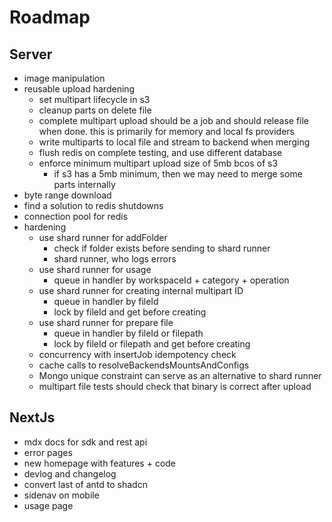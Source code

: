 # Roadmap

## Server

- image manipulation
- reusable upload hardening
  - set multipart lifecycle in s3
  - cleanup parts on delete file
  - complete multipart upload should be a job and should release file when done. this is primarily for memory and local fs providers
  - write multiparts to local file and stream to backend when merging
  - flush redis on complete testing, and use different database
  - enforce minimum multipart upload size of 5mb bcos of s3
    - if s3 has a 5mb minimum, then we may need to merge some parts internally
- byte range download
- find a solution to redis shutdowns
- connection pool for redis
- hardening
  - use shard runner for addFolder
    - check if folder exists before sending to shard runner
    - shard runner, who logs errors
  - use shard runner for usage
    - queue in handler by workspaceId + category + operation
  - use shard runner for creating internal multipart ID
    - queue in handler by fileId
    - lock by fileId and get before creating
  - use shard runner for prepare file
    - queue in handler by fileId or filepath
    - lock by fileId or filepath and get before creating
  - concurrency with insertJob idempotency check
  - cache calls to resolveBackendsMountsAndConfigs
  - Mongo unique constraint can serve as an alternative to shard runner
  - multipart file tests should check that binary is correct after upload

## NextJs

- mdx docs for sdk and rest api
- error pages
- new homepage with features + code
- devlog and changelog
- convert last of antd to shadcn
- sidenav on mobile
- usage page
